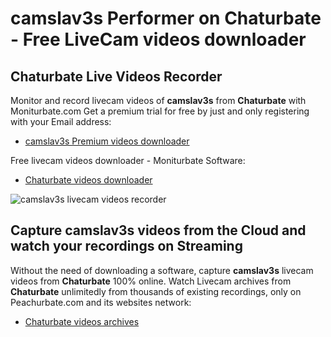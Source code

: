 # camslav3s Performer on Chaturbate - Free LiveCam videos downloader

## Chaturbate Live Videos Recorder

Monitor and record livecam videos of **camslav3s** from **Chaturbate** with Moniturbate.com
Get a premium trial for free by just and only registering with your Email address:
* [camslav3s Premium videos downloader](https://moniturbate.com/request-demo-licence-key.html)

Free livecam videos downloader - Moniturbate Software:
* [Chaturbate videos downloader](https://moniturbate.com/moniturbate-download-software.html)

![camslav3s livecam videos recorder](https://peachurnet.com/templates/moniturbate-software.png)


## Capture camslav3s videos from the Cloud and watch your recordings on Streaming

Without the need of downloading a software, capture **camslav3s** livecam videos from **Chaturbate** 100% online.
Watch Livecam archives from **Chaturbate** unlimitedly from thousands of existing recordings, only on Peachurbate.com and its websites network:
* [Chaturbate videos archives](https://peachurnet.com/)